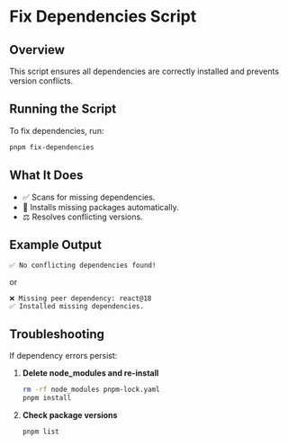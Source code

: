 # Fix Dependencies Script

## Overview
This script ensures all dependencies are correctly installed and prevents version conflicts.

## Running the Script
To fix dependencies, run:
```sh
pnpm fix-dependencies
```

## What It Does
- ✅ Scans for missing dependencies.
- 🔄 Installs missing packages automatically.
- ⚖️ Resolves conflicting versions.

## Example Output
```
✅ No conflicting dependencies found!
```
or
```
❌ Missing peer dependency: react@18
✅ Installed missing dependencies.
```

## Troubleshooting
If dependency errors persist:
1. **Delete node_modules and re-install**
   ```sh
   rm -rf node_modules pnpm-lock.yaml
   pnpm install
   ```
2. **Check package versions**
   ```sh
   pnpm list
   ```